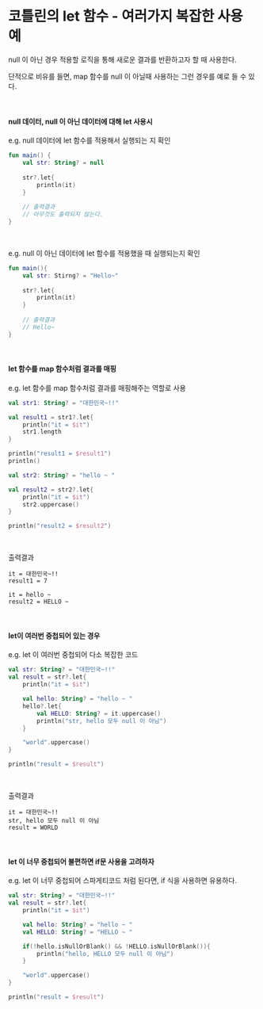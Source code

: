# 코틀린의 let 함수 - 여러가지 복잡한 사용 예

null 이 아닌 경우 적용할 로직을 통해 새로운 결과를 반환하고자 할 때 사용한다.<br>

단적으로 비유를 들면, map 함수를 null 이 아닐때 사용하는 그런 경우를 예로 들 수 있다.<br>

<br>



#### null 데이터, null 이 아닌 데이터에 대해 let 사용시

e.g. null 데이터에 let 함수를 적용해서 실행되는 지 확인

```kotlin
fun main() {
    val str: String? = null
    
    str?.let{
        println(it)
    }
    
    // 출력결과
    // 아무것도 출력되지 않는다.
}
```

<br>



e.g. null 이 아닌 데이터에 let 함수를 적용했을 때 실행되는지 확인

```kotlin
fun main(){
    val str: Stirng? = "Hello~"
    
    str?.let{
        println(it)
    }
    
    // 출력결과
    // Hello~
}
```

<br>



#### let 함수를 map 함수처럼 결과를 매핑

e.g. let 함수를 map 함수처럼 결과를 매핑해주는 역할로 사용

```kotlin
val str1: String? = "대한민국~!!"

val result1 = str1?.let{
    println("it = $it")
    str1.length
}

println("result1 = $result1")
println()

val str2: String? = "hello ~ "

val result2 = str2?.let{
    println("it = $it")
    str2.uppercase()
}

println("result2 = $result2")
```

<br>



출력결과

```plain
it = 대한민국~!!
result1 = 7

it = hello ~ 
result2 = HELLO ~ 
```

<br>



#### let이 여러번 중첩되어 있는 경우 

e.g. let 이 여러번 중첩되어 다소 복잡한 코드

```kotlin
val str: String? = "대한민국~!!"
val result = str?.let{
    println("it = $it")

    val hello: String? = "hello ~ "
    hello?.let{
        val HELLO: String? = it.uppercase()
        println("str, hello 모두 null 이 아님")
    }

    "world".uppercase()
}

println("result = $result")
```

<br>



출력결과

```plain
it = 대한민국~!!
str, hello 모두 null 이 아님
result = WORLD
```

<br>



#### let 이 너무 중첩되어 불편하면 if문 사용을 고려하자

e.g. let 이 너무 중첩되어 스파게티코드 처럼 된다면, if 식을 사용하면 유용하다.

```kotlin
val str: String? = "대한민국~!!"
val result = str?.let{
    println("it = $it")

    val hello: String? = "hello ~ "
    val HELLO: String? = "HELLO ~ "

    if(!hello.isNullOrBlank() && !HELLO.isNullOrBlank()){
        println("hello, HELLO 모두 null 이 아님")
    }

    "world".uppercase()
}

println("result = $result")
```

<br>



